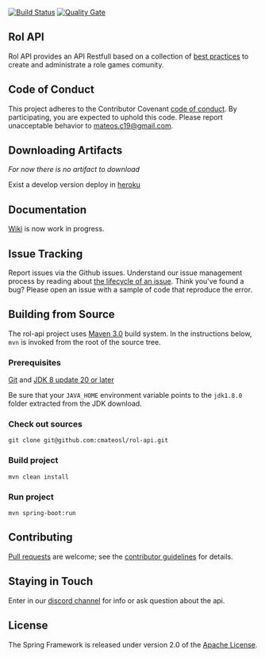 [![Build Status](https://travis-ci.org/cmateosl/rol-api.svg?branch=master)](https://travis-ci.org/cmateosl/rol-api)
[![Quality Gate](http://sonarqube.com/api/badges/gate?key=es.esky:rol-api)](http://sonarqube.com/dashboard/index/es.esky:rol-api)

## Rol API 

Rol API provides an API Restfull based on a collection of [best practices](http://www.vinaysahni.com/best-practices-for-a-pragmatic-restful-api) to create and administrate a role games comunity.

## Code of Conduct

This project adheres to the Contributor Covenant [code of conduct](CODE_OF_CONDUCT.md). By participating, you are expected to uphold this code. Please report unacceptable behavior to mateos.c19@gmail.com.

## Downloading Artifacts

*For now there is no artifact to download*

Exist a develop version deploy in [heroku](https://rol-api.herokuapp.com/)

## Documentation

[Wiki](https://github.com/cmateosl/rol-api/wiki) is now work in progress.

## Issue Tracking

Report issues via the Github issues. Understand our issue management process by reading about [the lifecycle of an issue](). Think you've found a bug? Please open an issue with a sample of code that reproduce the error.

## Building from Source

The rol-api project uses [Maven 3.0](https://maven.apache.org/) build system. In the instructions below, `mvn` is invoked from the root of the source tree.

### Prerequisites

[Git](https://git-scm.com/) and [JDK 8 update 20 or later](http://www.oracle.com/technetwork/java/javase/downloads/jdk8-downloads-2133151.html)

Be sure that your `JAVA_HOME` environment variable points to the `jdk1.8.0` folder extracted from the JDK download.

### Check out sources

`git clone git@github.com:cmateosl/rol-api.git`

### Build project

`mvn clean install`

### Run project

`mvn spring-boot:run`

## Contributing

[Pull requests](https://help.github.com/categories/collaborating-with-issues-and-pull-requests/) are welcome; see the [contributor guidelines](CONTRIBUTING.md) for details.

## Staying in Touch

Enter in our [discord channel](https://discord.gg/CtnYDJr) for info or ask question about the api.

## License

The Spring Framework is released under version 2.0 of the [Apache License](http://www.apache.org/licenses/LICENSE-2.0).
